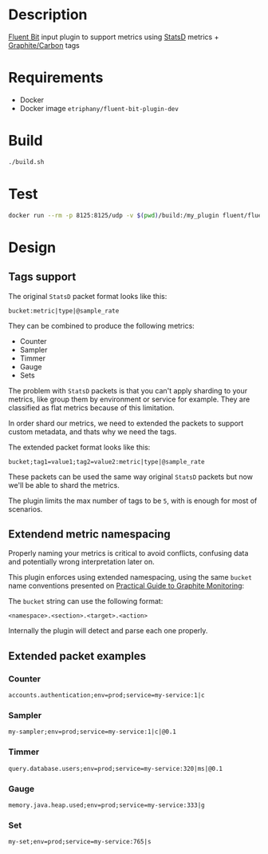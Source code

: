 # Description

[Fluent Bit](https://fluentbit.io) input plugin to support metrics using [StatsD](https://github.com/statsd/statsd) metrics + [Graphite/Carbon](https://graphite.readthedocs.io/en/latest/tags.html) tags

# Requirements

- Docker
- Docker image `etriphany/fluent-bit-plugin-dev`

# Build
```bash
./build.sh
```

# Test
```bash
docker run --rm -p 8125:8125/udp -v $(pwd)/build:/my_plugin fluent/fluent-bit:1.8.4 /fluent-bit/bin/fluent-bit -e /my_plugin/flb-in_carbon.so -i carbon -o stdout
 ```

# Design

## Tags support
The original `StatsD` packet format looks like this:
```
bucket:metric|type|@sample_rate
```
They can be combined to produce the following metrics:
- Counter
- Sampler
- Timmer
- Gauge
- Sets

The problem with `StatsD` packets is that you can't apply sharding to your metrics,
like group them by environment or service for example. They are classified as flat metrics because of this limitation.

In order shard our metrics, we need to extended the packets to support custom metadata, and thats why we need the tags.

The extended packet format looks like this:
```
bucket;tag1=value1;tag2=value2:metric|type|@sample_rate
```
These packets can be used the same way original `StatsD` packets but now we'll be able to shard the metrics.

The plugin limits the max number of tags to be `5`, with is enough for most of scenarios.

## Extendend metric namespacing
Properly naming your metrics is critical to avoid conflicts, confusing data and potentially wrong interpretation later on.

This plugin enforces using extended namespacing, using the same `bucket` name conventions presented on [Practical Guide to Graphite Monitoring](https://matt.aimonetti.net/posts/2013-06-practical-guide-to-graphite-monitoring/):

The `bucket` string can use the following format:
```
<namespace>.<section>.<target>.<action>
```
Internally the plugin will detect and parse each one properly.

## Extended packet examples
### Counter
```
accounts.authentication;env=prod;service=my-service:1|c
```
### Sampler
```
my-sampler;env=prod;service=my-service:1|c|@0.1
```
### Timmer
```
query.database.users;env=prod;service=my-service:320|ms|@0.1
```
### Gauge
```
memory.java.heap.used;env=prod;service=my-service:333|g
```
### Set
```
my-set;env=prod;service=my-service:765|s
```